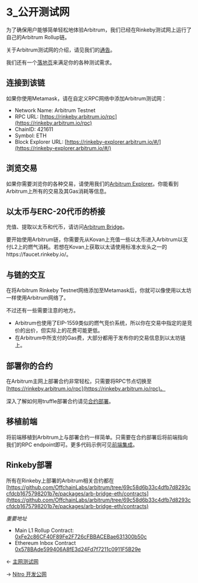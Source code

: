 # 3_公开测试网

为了确保用户能够简单轻松地体验Arbitrum，我们已经在Rinkeby测试网上运行了自己的Arbitrum Rollup链。

关于Arbitrum测试网的介绍，请见我们的[通告](https://medium.com/offchainlabs/arbitrum-rollup-testnet-full-featured-and-open-to-all-da3255b562ea)。

我们还有一个[落地页](https://arbitrum.io/testnet/)来满足你的各种测试需求。

## 连接到该链

如果你使用Metamask，请在自定义RPC网络中添加Arbitrum测试网：
* Network Name: Arbitrum Testnet
* RPC URL:  [https://rinkeby.arbitrum.io/rpc](https://rinkeby.arbitrum.io/rpc) 
* ChainID: 421611
* Symbol: ETH
* Block Explorer URL:  [https://rinkeby-explorer.arbitrum.io/#/](https://rinkeby-explorer.arbitrum.io/#/) 

## 浏览交易
如果你需要浏览你的各种交易，请使用我们的[Arbitrum Explorer](https://rinkeby-explorer.arbitrum.io/#/)。你能看到Arbitrum上所有的交易及其Gas消耗等信息。

## 以太币与ERC-20代币的桥接
充值、提取以太币和代币，请访问[Arbitrum Bridge](https://bridge.arbitrum.io/)。

要开始使用Arbitrum链，你需要先从Kovan上充值一些以太币进入Arbitrum以支付L2上的燃气消耗。若想在Kovan上获取以太请使用标准水龙头之一的https://faucet.rinkeby.io/。

## 与链的交互
在将Arbitrum Rinkeby Testnet网络添加至Metamask后，你就可以像使用以太坊一样使用Arbitrum网络了。

不过还有一些需要注意的地方。

* Arbitrum也使用了EIP-1559类似的燃气竞价系统，所以你在交易中指定的是竞价的出价，但实际上的花费可能更低。
* 在Arbitrum中所支付的Gas费，大部分都用于发布你的交易信息到以太坊链上。


## 部署你的合约
在Arbitrum主网上部署合约非常轻松，只需要将RPC节点切换至[https://rinkeby.arbitrum.io/rpc](https://rinkeby.arbitrum.io/rpc)。

深入了解如何用truffle部署合约请见[合约部署](../开发文档/dapp基础/合约部署.md)。

## 移植前端
将前端移植到Arbitrum上与部署合约一样简单。只需要在合约部署后将前端指向我们的RPC
endpoint即可。更多代码示例可见[前端集成](../开发文档/dapp基础/前端集成.md)。



## Rinkeby部署
所有在Rinkeby上部署的Arbitrum相关合约都在[https://github.com/OffchainLabs/arbitrum/tree/69c58d6b33c4dfb7d8293ccfdcb1675798201b7e/packages/arb-bridge-eth/contracts](https://github.com/OffchainLabs/arbitrum/tree/69c58d6b33c4dfb7d8293ccfdcb1675798201b7e/packages/arb-bridge-eth/contracts)

*重要地址*

* Main L1 Rollup Contract:  [0xFe2c86CF40F89Fe2F726cFBBACEBae631300b50c](https://rinkeby.etherscan.io/address/0xFe2c86CF40F89Fe2F726cFBBACEBae631300b50c) 
* Ethereum Inbox Contract  [0x578BAde599406A8fE3d24Fd7f7211c0911F5B29e](https://rinkeby.etherscan.io/address/0x578BAde599406A8fE3d24Fd7f7211c0911F5B29e) 


← [主网测试网](./主网测试网.md) 

→ [Nitro 开发公网](./Nitro开发公网.md)